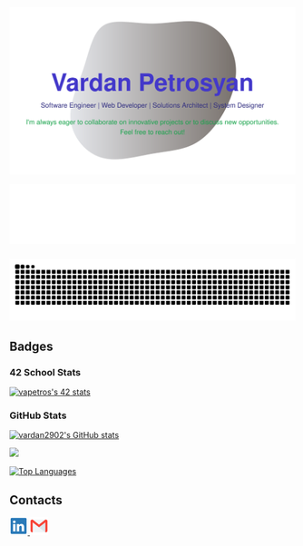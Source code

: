 ![Header](./content/header.svg)

![Skills](./content/skills.svg)

###
![snake animation](https://github.com/vardan2902/vardan2902/blob/output/github-contribution-grid-snake-dark.svg)
###

## Badges

### 42 School Stats
[![vapetros's 42 stats](https://badge.mediaplus.ma/darkblue/vapetros)](https://github.com/oakoudad/badge42)

### GitHub Stats

<a href="http://www.github.com/vardan2902"><img src="https://github-readme-stats.vercel.app/api?username=vardan2902&show_icons=true&hide=&count_private=true&title_color=ffffff&text_color=ffffff&icon_color=84cc16&bg_color=1e3a8a&hide_border=true&show_icons=true" alt="vardan2902's GitHub stats" /></a>

<a href="http://www.github.com/vardan2902"><img src="https://github-readme-streak-stats.herokuapp.com/?user=vardan2902&stroke=ffffff&background=1e3a8a&ring=ffffff&fire=ffffff&currStreakNum=ffffff&currStreakLabel=ffffff&sideNums=ffffff&sideLabels=ffffff&dates=ffffff&hide_border=true" /></a>

<a href="https://github.com/vardan2902" align="left"><img src="https://github-readme-stats.vercel.app/api/top-langs/?username=vardan2902&langs_count=10&title_color=ffffff&text_color=ffffff&icon_color=84cc16&bg_color=1e3a8a&hide_border=true&locale=en&custom_title=Top%20%Languages" alt="Top Languages" /></a>

## Contacts
<a href="https://www.linkedin.com/in/varpet/">
    <img height="32" src="images/linkedin.png" alt="LinkedIn">
</a> 
<a href="mailto:vardan.petrosyan29@gmail.com">
    <img height="32" src="images/gmail.png" alt="Email">
</a>
